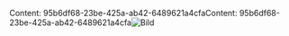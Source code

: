 <span data-ttu-id="c2f43-101">Content: 95b6df68-23be-425a-ab42-6489621a4cfa</span><span class="sxs-lookup"><span data-stu-id="c2f43-101">Content: 95b6df68-23be-425a-ab42-6489621a4cfa</span></span>![Bild](a8b69baa-5e53-41bf-ac4e-e4edc7acb589.png)
